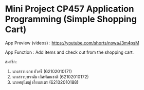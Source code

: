 # Mini Project CP457 Application Programming (Simple Shopping Cart)

App Preview (videos) : https://youtube.com/shorts/nowaJ3m4psM

App Function : Add items and check out from the shopping cart.

สมาชิก: 
1) นางสาวบงกช บัวศรี (62102010171)
2) นางสาวบุษราคัม เลิศพัฒนชาติ (62102010172)  
3) นายศกุนิชญ์ เอี่ยมเนตร (62102010188)
